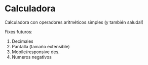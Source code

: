 # Calculadora
Calculadora con operadores aritméticos simples (y también saluda!)

Fixes futuros:
1. Decimales
2. Pantalla (tamaño extensible)
3. Mobile/responsive des.
4. Numeros negativos
